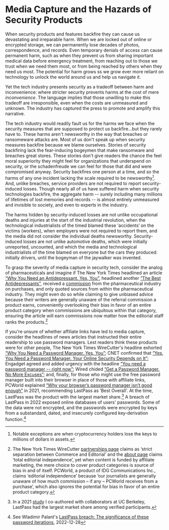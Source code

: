 <!-- Hiding Harm -->
<!-- # Security Products are Hazardous Products -->
# Media Capture and the Hazards of Security Products

When security products and features backfire they can cause us devastating and irreparable harm. When we are locked out of online or encrypted storage, we can permanently lose decades of photos, correspondence, and records. Even temporary denials of access can cause permanent harm, such as when they prevent us from sharing important medical data before emergency treatment, from reaching out to those we trust when we need them most, or from being reached by others when they need us most. The potential for harm grows ss we grow ever more reliant on technology to unlock the world around us and help us navigate it.

Yet the tech industry presents security as a tradeoff between harm and inconvenience: where stricter security prevents harms at the cost of mere *inconvenience*. The language implies that those unwilling to make this tradeoff are irresponsible, even when the costs are unmeasured and unknown. The industry has captured the press to promote and amplify this narrative.

The tech industry would readily fault us for the harms we face when the security measures that are supposed to protect us backfire...but they rarely have to. These harms aren't newsworthy in the way that breaches or ransomeware attacks are. Most of us don't speak up when security measures backfire because we blame ourselves. Stories of security backfiring lack the fear-inducing bogeymen that make ransomware and breaches great stores. These stories don't give readers the chance the feel moral superiority they might feel for organizations that underspend on security, or the schadenfreude we can feel for those that did and were compromised anyway. Security backfires one person at a time, and so the harms of any one incident lacking the scale required to be newsworthy[^cryptocurrency]. And, unlike breaches, service providers are not required to report security-induced losses. Though nearly all of us have suffered harm when security technologies backfire, the aggregate harm -- surely including many millions of lifetimes of lost memories and records -- is almost entirely unmeasured and invisible to society, and even to experts in the industry.

[^cryptocurrency]: Notable exceptions are when cryptocurrency holders lose the keys to millions of dollars in assets.

The harms hidden by security-induced losses are not unlike occupational deaths and injuries at the start of the industrial revolution, when the technological industrialists of the timed blamed these ‘accidents‘ on the victims (workers), when employers were not required to report them, and the media did not consider the individual deaths newsworthy. Security-induced losses are not unlike automotive deaths, which were initially unreported, uncounted, and which the media and technological industrialists of the time blamed on everyone but the cars they produced: initially drivers, until the bogeyman of the jaywalker was invented.

To grasp the severity of media capture in security tech, consider the analog of pharmaceuticals and imagine if The New York Times headlined an article [“Why You Need an Antidepressant. Yes, You”](https://www.nytimes.com/2019/08/27/smarter-living/wirecutter/why-you-need-a-password-manager-yes-you.html), headlined another [“The Best Antidepressants”](https://www.nytimes.com/wirecutter/reviews/best-password-managers/), received a [commission](https://www.nytimes.com/wirecutter/partners/) from the pharmaceutical industry on purchases, and only quoted sources from within the pharmaceutical industry. They might even do so while claiming to give unbiased advice because their writers are generally unaware of the referral commission a product earns, conveniently overlooking their bias in favor of an entire product category when commissions are ubiquitous within that category, ensuring the article will earn commissions now matter how the editorial staff ranks the products.[^wirecutter-total-editorial-independence]

[^wirecutter-total-editorial-independence]: The New York Times WireCutter [partnerships page](https://www.nytimes.com/wirecutter/partners/) claims as ‘strict separation between Commerce and Editorial’ and the [about page](https://www.nytimes.com/wirecutter/about/) claims ‘total editorial independence’, yet when content is funded by affiliate marketing, the mere choice to cover product categories is source of bias in and of itself. PCWorld, a product of IDG Communications Inc., claims ‘editorial independence’ because ‘our journalists are generally unaware of how much commission – if any – PCWorld receives from a purchase’, which also ignores the potential for bias in favor of an entire product category.

If you're unsure of whether affiliate links have led to media capture, consider the headlines of news articles that instructed their entire readership to use password managers. Lest readers think these products were for other people, The New York Times WireCutter's headline exhorted [“Why You Need a Password Manager. Yes, You”](https://www.nytimes.com/2019/08/27/smarter-living/wirecutter/why-you-need-a-password-manager-yes-you.html); CNET confirmed that [“Yes, You Need a Password Manager. Your Online Security Depends on It”](https://www.cnet.com/tech/services-and-software/yes-you-need-a-password-manager-your-online-security-depends-on-it/); Engadget agreed and added urgency with the headline [“You need a password manager -- right now”](https://www.engadget.com/2019-08-26-the-best-password-managers-compared.html); Wired chided [“Get a Password Manager. No More Excuses”](https://www.wired.com/story/password-manager-autofill-ad-tech-privacy/); and, finally, for those who might use the free password manager built into their browser in place of those with affiliate links, PCWorld explained [“Why your browser’s password manager isn’t good enough”](https://www.pcworld.com/article/393979/why-your-browsers-password-manager-isnt-good-enough.html) in 2021, recommending LastPass as ‘Best Overall’. At the time, LastPass was the product with the largest market share.[^lastpass-market-share] A breach of LastPass in 2022 exposed online databases of users' passwords. Some of the data were not encrypted, and the passwords were encrypted by keys from a substandard, dated, and insecurely configured key-derivation function.[^lastpass-iterations]

[^lastpass-market-share]: In a 2021 [study](https://dash.harvard.edu/handle/1/37374029) I co-authored with collaborators at UC Berkeley, LastPass had the largest market share among verified participants.

[^lastpass-iterations]: See Wladimir Palant's [LastPass breach: The significance of these password iterations](https://palant.info/2022/12/28/lastpass-breach-the-significance-of-these-password-iterations/), 2022-12-28


